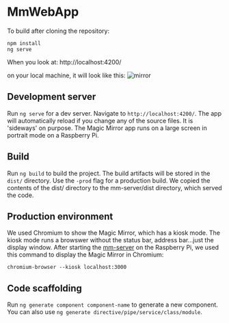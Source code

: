 # MmWebApp

To build after cloning the repository:
```
npm install
ng serve
```
When you look at:  http://localhost:4200/

on your local machine, it will look like this:
![mirror](https://user-images.githubusercontent.com/1727761/30285501-e640ae94-96e3-11e7-917b-8fa2e27af02a.png)

## Development server
Run `ng serve` for a dev server. Navigate to `http://localhost:4200/`. The app will automatically reload if you change any of the source files.  It is 'sideways' on purpose.  The Magic Mirror app runs on a large screen in portrait mode on a Raspberry Pi.  

## Build
Run `ng build` to build the project. The build artifacts will be stored in the `dist/` directory. Use the `-prod` flag for a production build.  We copied the contents of the dist/ directory to the mm-server/dist directory, which served the code.

## Production environment
We used Chromium to show the Magic Mirror, which has a kiosk mode.  The kiosk mode runs a browswer without the status bar, address bar...just the display window.  After starting the [mm-server](https://github.com/amnotafraid/mm-server) on the Raspberry Pi, we used this command to display the Magic Mirror in Chromium:
```
chromium-browser --kiosk localhost:3000
```
## Code scaffolding

Run `ng generate component component-name` to generate a new component. You can also use `ng generate directive/pipe/service/class/module`.

